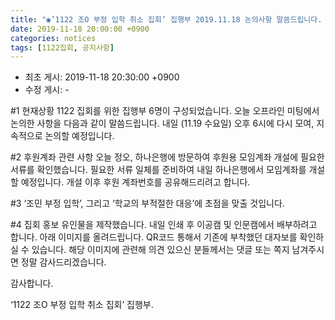 ```yaml
---
title: "◉’1122 조O 부정 입학 취소 집회’ 집행부 2019.11.18 논의사항 말씀드립니다. (홍보 유인물 이미지 첨부)"
date: 2019-11-18 20:00:00 +0900
categories: notices
tags: [1122집회, 공지사항]
---
```


* 최초 게시: 2019-11-18 20:30:00 +0900
* 수정 게시: -


#1 현재상황 
1122 집회를 위한 집행부 6명이 구성되었습니다. 
오늘 오프라인 미팅에서 논의한 사항을 다음과 같이 말씀드립니다.
내일 (11.19 수요일) 오후 6시에 다시 모여, 지속적으로 논의할 예정입니다. 


#2 후원계좌 관련 사항
오늘 정오, 하나은행에 방문하여 후원용 모임계좌 개설에 필요한 서류를 확인했습니다.
필요한 서류 일체를 준비하여 내일 하나은행에서 모임계좌를 개설할 예정입니다. 
개설 이후 후원 계좌번호를 공유해드리려고 합니다.


#3 ‘조민 부정 입학’, 그리고 ‘학교의 부적절한 대응’에 초점을 맞출 것입니다. 


#4 집회 홍보 유인물을 제작했습니다. 내일 인쇄 후 이공캠 및 인문캠에서 배부하려고 합니다. 아래 이미지를 올려드립니다. QR코드 통해서 기존에 부착했던 대자보를 확인하실 수 있습니다. 해당 이미지에 관련해 의견 있으신 분들께서는 댓글 또는 쪽지 남겨주시면 정말 감사드리겠습니다. 



감사합니다.

‘1122 조O 부정 입학 취소 집회’ 집행부.
